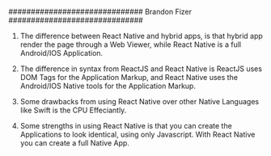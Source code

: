 ##############################
Brandon Fizer
##############################

1. The difference between React Native and hybrid apps, is that hybrid app render the page through a Web Viewer, while React Native is a full Android/IOS Application.

2. The difference in syntax from ReactJS and React Native is ReactJS uses DOM Tags for the Application Markup, and React Native uses the Android/IOS Native tools for the Application Markup.

3. Some drawbacks from using React Native over other Native Languages like Swift is the CPU Effeciantly.

4. Some strengths in using React Native is that you can create the Applications to look identical, using only Javascript. With React Native you can create a full Native App.
